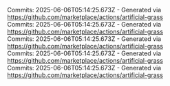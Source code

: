 Commits: 2025-06-06T05:14:25.673Z - Generated via https://github.com/marketplace/actions/artificial-grass
<br>
Commits: 2025-06-06T05:14:25.673Z - Generated via https://github.com/marketplace/actions/artificial-grass
<br>
Commits: 2025-06-06T05:14:25.673Z - Generated via https://github.com/marketplace/actions/artificial-grass
<br>
Commits: 2025-06-06T05:14:25.673Z - Generated via https://github.com/marketplace/actions/artificial-grass
<br>
Commits: 2025-06-06T05:14:25.673Z - Generated via https://github.com/marketplace/actions/artificial-grass
<br>
